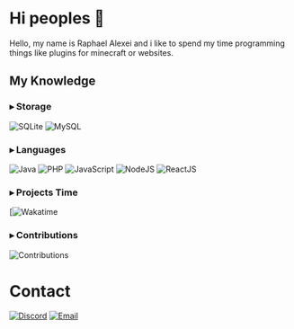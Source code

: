 # Hi peoples 👋

Hello, my name is Raphael Alexei and i like to spend my time programming things like plugins for minecraft or websites.

## My Knowledge

### ▸ Storage

![SQLite](https://img.shields.io/badge/SQLite-blue?style=for-the-badge)
![MySQL](https://img.shields.io/badge/MySQL-blue?style=for-the-badge)

### ▸ Languages
![Java](https://img.shields.io/badge/Java-blue?logoWidth=90&style=for-the-badge)
![PHP](https://img.shields.io/badge/PHP-red?logoWidth=90&style=for-the-badge)
![JavaScript](https://img.shields.io/badge/JavaScript-blueviolet?logoWidth=90&style=for-the-badge)
![NodeJS](https://img.shields.io/badge/NodeJS-blueviolet?logoWidth=90&style=for-the-badge)
![ReactJS](https://img.shields.io/badge/ReactJS-blueviolet?logoWidth=90&style=for-the-badge)

### ▸ Projects Time

[![Wakatime](https://github-readme-stats.vercel.app/api/wakatime?username=iDimaBR&theme=synthwave&hide_title=true&show_icons=true)

### ▸ Contributions

![Contributions](https://github-readme-stats.vercel.app/api?username=iDimaBR&theme=synthwave&show_icons=true&hide_title=true&count_private=true)

# Contact

[![Discord](https://img.shields.io/badge/Discord-7289DA?style=for-the-badge)](https://discord.com/users/388385602032369675)
[![Email](https://img.shields.io/badge/Email-0078D4?style=for-the-badge)](mailto:raphaeeelbr@gmail.com")
